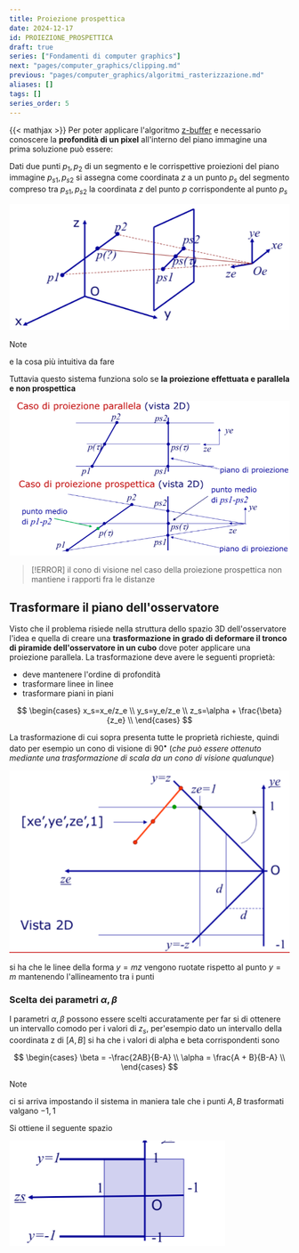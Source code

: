 ```yaml
---
title: Proiezione prospettica
date: 2024-12-17
id: PROIEZIONE_PROSPETTICA
draft: true
series: ["Fondamenti di computer graphics"]
next: "pages/computer_graphics/clipping.md"
previous: "pages/computer_graphics/algoritmi_rasterizzazione.md"
aliases: []
tags: []
series_order: 5
---
```


{{< mathjax >}}
Per poter applicare l'algoritmo [z-buffer](pages/computer_graphics/real_time_rendering.md#algoritmo%20z-buffer) e necessario conoscere la **profondità di un pixel** all'interno del piano immagine una prima soluzione può essere:

Dati due punti $p_1,p_2$ di un segmento e le corrispettive proiezioni del piano immagine $p_{s1},p_{s2}$ si assegna come coordinata $z$ a un punto $p_s$ del segmento compreso tra $p_{s1},p_{s2}$ la coordinata $z$ del punto $p$ corrispondente al punto $p_s$

![](Pasted%20image%2020241214181040.png)

> [!NOTE]
> e la cosa più intuitiva da fare

Tuttavia questo sistema funziona solo se **la proiezione effettuata e parallela e non prospettica**

![](Pasted%20image%2020241214181235.png)

> [!ERROR]
> il cono di visione nel caso della proiezione prospettica non mantiene i rapporti fra le distanze

## Trasformare il piano dell'osservatore

Visto che il problema risiede nella struttura dello spazio 3D dell'osservatore l'idea e quella di creare una **trasformazione in grado di deformare il tronco di piramide dell'osservatore in un cubo** dove poter applicare una proiezione parallela.
La trasformazione deve avere le seguenti proprietà:

- deve mantenere l'ordine di profondità
- trasformare linee in linee
- trasformare piani in piani

$$
\begin{cases}
x_s=x_e/z_e \\
y_s=y_e/z_e \\
z_s=\alpha + \frac{\beta}{z_e} \\
\end{cases}
$$

La trasformazione di cui sopra presenta tutte le proprietà richieste, quindi dato per esempio un cono di visione di $90^{\bullet}$   (*che può essere ottenuto mediante una trasformazione di scala da un cono di visione qualunque*)

![](Pasted%20image%2020241217124618.png)

si ha che le linee della forma $y=mz$ vengono ruotate rispetto al punto $y=m$ mantenendo l'allineamento tra i punti

### Scelta dei parametri $\alpha,\beta$

I parametri $\alpha,\beta$ possono essere scelti accuratamente per far si di ottenere un intervallo comodo per i valori di $z_s$, per'esempio dato un intervallo della coordinata z di $[A,B]$ si ha che i valori di alpha e beta corrispondenti sono

$$
\begin{cases}
\beta = -\frac{2AB}{B-A} \\
\alpha = \frac{A + B}{B-A} \\
\end{cases}
$$

> [!NOTE]
> ci si arriva impostando il sistema in maniera tale che i punti $A,B$ trasformati valgano $-1,1$

Si ottiene il seguente spazio

![](Pasted%20image%2020241217130133.png)
